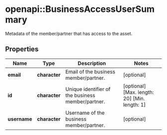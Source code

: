 # openapi::BusinessAccessUserSummary

Metadata of the member/partner that has access to the asset.

## Properties
Name | Type | Description | Notes
------------ | ------------- | ------------- | -------------
**email** | **character** | Email of the business member/partner. | [optional] 
**id** | **character** | Unique identifier of the business member/partner. | [optional] [Max. length: 20] [Min. length: 1] 
**username** | **character** | Username of the business member/partner. | [optional] 


